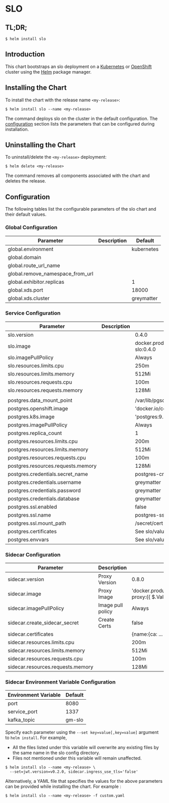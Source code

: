 # SLO

## TL;DR;

```console
$ helm install slo
```

## Introduction

This chart bootstraps an slo deployment on a [Kubernetes](http://kubernetes.io) or [OpenShift](https://www.openshift.com/) cluster using the [Helm](https://helm.sh) package manager.

## Installing the Chart

To install the chart with the release name `<my-release>`:

```console
$ helm install slo --name <my-release>
```

The command deploys slo on the cluster in the default configuration. The [configuration](#configuration) section lists the parameters that can be configured during installation.

## Uninstalling the Chart

To uninstall/delete the `<my-release>` deployment:

```console
$ helm delete <my-release>
```

The command removes all components associated with the chart and deletes the release.

## Configuration

The following tables list the configurable parameters of the slo chart and their default values.

### Global Configuration

| Parameter                        | Description | Default    |
| -------------------------------- | ----------- | ---------- |
| global.environment               |             | kubernetes |
| global.domain                    |             |            |
| global.route_url_name            |             |            |
| global.remove_namespace_from_url |             |            |
| global.exhibitor.replicas        |             | 1          |
| global.xds.port                  |             | 18000      |
| global.xds.cluster               |             | greymatter |

### Service Configuration

| Parameter                          | Description | Default                                                    |
| ---------------------------------- | ----------- | ---------------------------------------------------------- |
| slo.version                        |             | 0.4.0                                                      |
| slo.image                          |             | docker.production.deciphernow.com/deciphernow/gm-slo:0.4.0 |
| slo.imagePullPolicy                |             | Always                                                     |
| slo.resources.limits.cpu           |             | 250m                                                       |
| slo.resources.limits.memory        |             | 512Mi                                                      |
| slo.resources.requests.cpu         |             | 100m                                                       |
| slo.resources.requests.memory      |             | 128Mi                                                      |
|                                    |             |                                                            |
| postgres.data_mount_point          |             | /var/lib/pgsql/data                                        |
| postgres.openshift.image           |             | 'docker.io/centos/postgresql-95-centos7:9.5'               |
| postgres.k8s.image                 |             | 'postgres:9.5'                                             |
| postgres.imagePullPolicy           |             | Always                                                     |
| postgres.replica_count             |             | 1                                                          |
| postgres.resources.limits.cpu      |             | 200m                                                       |
| postgres.resources.limits.memory   |             | 512Mi                                                      |
| postgres.resources.requests.cpu    |             | 100m                                                       |
| postgres.resources.requests.memory |             | 128Mi                                                      |
| postgres.credentials.secret_name   |             | postgres-credentials                                       |
| postgres.credentials.username      |             | greymatter                                                 |
| postgres.credentials.password      |             | greymatter                                                 |
| postgres.credentials.database      |             | greymatter                                                 |
| postgres.ssl.enabled               |             | false                                                      |
| postgres.ssl.name                  |             | postgres-ssl-certs                                         |
| postgres.ssl.mount_path            |             | /secret/cert                                               |
| postgres.certificates              |             | See slo/values.yaml                                        |
| postgres.envvars                   |             | See slo/values.yaml                                        |

### Sidecar Configuration

| Parameter                         | Description       | Default                                                                                 |
| --------------------------------- | ----------------- | --------------------------------------------------------------------------------------- |
| sidecar.version                   | Proxy Version     | 0.8.0                                                                                   |
| sidecar.image                     | Proxy Image       | 'docker.production.deciphernow.com/deciphernow/gm-proxy:{{ $.Values.sidecar.version }}' |
| sidecar.imagePullPolicy           | Image pull policy | Always                                                                                  |
| sidecar.create_sidecar_secret     | Create Certs      | false                                                                                   |
| sidecar.certificates              |                   | {name:{ca: ... , cert: ... , key ...}}                                                  |
| sidecar.resources.limits.cpu      |                   | 200m                                                                                    |
| sidecar.resources.limits.memory   |                   | 512Mi                                                                                   |
| sidecar.resources.requests.cpu    |                   | 100m                                                                                    |
| sidecar.resources.requests.memory |                   | 128Mi                                                                                   |

### Sidecar Environment Variable Configuration

| Environment Variable | Default |
| -------------------- | ------- |
| port                 | 8080    |
| service_port         | 1337    |
| kafka_topic          | gm-slo  |

Specify each parameter using the `--set key=value[,key=value]` argument to `helm install`. For example,

- All the files listed under this variable will overwrite any existing files by the same name in the slo config directory.
- Files not mentioned under this variable will remain unaffected.

```console
$ helm install slo --name <my-release> \
  --set=jwt.version=v0.2.0, sidecar.ingress_use_tls='false'
```

Alternatively, a YAML file that specifies the values for the above parameters can be provided while installing the chart. For example :

```console
$ helm install slo --name <my-release> -f custom.yaml
```
